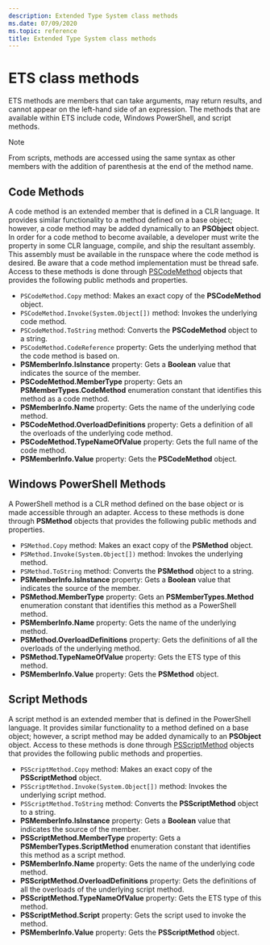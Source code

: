 ```yaml
---
description: Extended Type System class methods
ms.date: 07/09/2020
ms.topic: reference
title: Extended Type System class methods
---
```

# ETS class methods

ETS methods are members that can take arguments, may return results, and cannot appear on the
left-hand side of an expression. The methods that are available within ETS include code, Windows
PowerShell, and script methods.

> [!NOTE]
> From scripts, methods are accessed using the same syntax as other members with the addition of
> parenthesis at the end of the method name.

## Code Methods

A code method is an extended member that is defined in a CLR language. It provides similar
functionality to a method defined on a base object; however, a code method may be added dynamically
to an **PSObject** object. In order for a code method to become available, a developer must write
the property in some CLR language, compile, and ship the resultant assembly. This assembly must be
available in the runspace where the code method is desired. Be aware that a code method
implementation must be thread safe. Access to these methods is done through
[PSCodeMethod](/dotnet/api/system.management.automation.pscodemethod) objects that provides the
following public methods and properties.

- `PSCodeMethod.Copy` method: Makes an exact copy of the **PSCodeMethod** object.
- `PSCodeMethod.Invoke(System.Object[])` method: Invokes the underlying code method.
- `PSCodeMethod.ToString` method: Converts the **PSCodeMethod** object to a string.
- `PSCodeMethod.CodeReference` property: Gets the underlying method that the code method is based
  on.
- **PSMemberInfo.IsInstance** property: Gets a **Boolean** value that indicates the source of the
  member.
- **PSCodeMethod.MemberType** property: Gets an **PSMemberTypes.CodeMethod** enumeration constant
  that identifies this method as a code method.
- **PSMemberInfo.Name** property: Gets the name of the underlying code method.
- **PSCodeMethod.OverloadDefinitions** property: Gets a definition of all the overloads of the
  underlying code method.
- **PSCodeMethod.TypeNameOfValue** property: Gets the full name of the code method.
- **PSMemberInfo.Value** property: Gets the **PSCodeMethod** object.

## Windows PowerShell Methods

A PowerShell method is a CLR method defined on the base object or is made accessible through an
adapter. Access to these methods is done through **PSMethod** objects that provides the following
public methods and properties.

- `PSMethod.Copy` method: Makes an exact copy of the **PSMethod** object.
- `PSMethod.Invoke(System.Object[])` method: Invokes the underlying method.
- `PSMethod.ToString` method: Converts the **PSMethod** object to a string.
- **PSMemberInfo.IsInstance** property: Gets a **Boolean** value that indicates the source of the
  member.
- **PSMethod.MemberType** property: Gets an **PSMemberTypes.Method** enumeration constant that
  identifies this method as a PowerShell method.
- **PSMemberInfo.Name** property: Gets the name of the underlying method.
- **PSMethod.OverloadDefinitions** property: Gets the definitions of all the overloads of the
  underlying method.
- **PSMethod.TypeNameOfValue** property: Gets the ETS type of this method.
- **PSMemberInfo.Value** property: Gets the **PSMethod** object.

## Script Methods

A script method is an extended member that is defined in the PowerShell language. It provides
similar functionality to a method defined on a base object; however, a script method may be added
dynamically to an **PSObject** object. Access to these methods is done through
[PSScriptMethod](/dotnet/api/system.management.automation.psscriptmethod) objects that provides the
following public methods and properties.

- `PSScriptMethod.Copy` method: Makes an exact copy of the **PSScriptMethod** object.
- `PSScriptMethod.Invoke(System.Object[])` method: Invokes the underlying script method.
- `PSScriptMethod.ToString` method: Converts the **PSScriptMethod** object to a string.
- **PSMemberInfo.IsInstance** property: Gets a **Boolean** value that indicates the source of the
  member.
- **PSScriptMethod.MemberType** property: Gets a **PSMemberTypes.ScriptMethod** enumeration constant
  that identifies this method as a script method.
- **PSMemberInfo.Name** property: Gets the name of the underlying code method.
- **PSScriptMethod.OverloadDefinitions** property: Gets the definitions of all the overloads of the
  underlying script method.
- **PSScriptMethod.TypeNameOfValue** property: Gets the ETS type of this method.
- **PSScriptMethod.Script** property: Gets the script used to invoke the method.
- **PSMemberInfo.Value** property: Gets the **PSScriptMethod** object.
